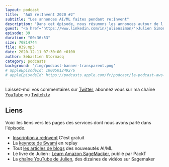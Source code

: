 ```yaml
---
layout: podcast
title:  "AWS re:Invent 2020 #2"
subtitle: "Les annonces AI/ML faites pendant re:Invent"
description: "Dans cet épisode, nous résumons les annonces autour de l'apprentissage automatique (AI/ML) faites pendant la troisème keynote, présentée par SwamiSivasubramanian, le mardi 8/12 5pm CET. Cette année, re:Invent est en ligne et gratuit. Inscrivez-vous sur https://reinvent.awsevents.com/"
guest: "<a href='https://www.linkedin.com/in/juliensimon/'>Julien Simon</a>, Principal Developer Advocate"
episode: 39
duration: "00:36:53"
size: 70814744 
file: 039.mp3  
date: 2020-12-11 07:30:00 +0100
author: Sébastien Stormacq
category: podcasts
background: '/img/podcast-banner-transparent.png'
# appleEpisodeId: 1000501249276
# appleEpisodeId: https://podcasts.apple.com/fr/podcast/le-podcast-aws-en-français/id1452118442
---
```


Laissez-moi vos commentaires sur [Twitter](https://twitter.com/sebsto), abonnez vous sur ma chaîne [YouTube](https://www.youtube.com/sebsto) ou [Twitch.tv](https://www.twitch.tv/sebAWS)

## Liens

Voici les liens vers les pages des services dont nous avons parlé dans l'épisode.

- [Inscription à re:Invent](https://reinvent.awsevents.com/) C'est gratuit
- La [keynote de Swami](https://virtual.awsevents.com/esearch/search?keyword=swami) en replay 
- Tout [les articles de blogs](https://aws.amazon.com/blogs/aws/category/artificial-intelligence/) des nouveautés AI/ML
- Le livre de Julien : [Learn Amazon SageMacker](https://www.packtpub.com/product/learn-amazon-sagemaker/9781800208919), publié par PackT
- La [chaîne YouTube de Julien](https://www.youtube.com/channel/UCVonoXm3SI_Q0ZNHd5JPawA), des dizaines de vidéos sur Sagemaker